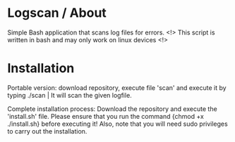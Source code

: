 # Logscan / About
Simple Bash application that scans log files for errors.
<!> This script is written in bash and may only work on linux devices <!>

# Installation

Portable version: download repository, execute file 'scan' and execute it by typing ./scan <logfile> | It will scan the given logfile.
  
Complete installation process: Download the repository and execute the 'install.sh' file.
Please ensure that you run the command {chmod +x ./install.sh} before executing it!
Also, note that you will need sudo privileges to carry out the installation.
